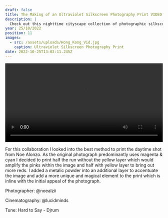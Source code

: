 ```yaml
---
draft: false
title: The Making of an Ultraviolet Silkscreen Photography Print VIDEO | Noe Alonzo - Hong Kong
description: |
  Check out this nighttime cityscape collection of photographic silkscreen prints I made in collaboration with @noealzii.
year: 25/10/2022
position: 11
images:
  - src: /assets/uploads/Hong_Kong_Vid.jpg
    caption: Ultraviolet Silkscreen Photography Print                 
date: 2022-10-25T13:02:11.245Z
---
```


 <!-- Add your local MP4 video -->
  <video width="100%" height="auto" controls>
    <source src="https://velvety-marigold-3d18ba.netlify.app/assets/videos/Noe_Alonzo_Rob_Green_Hong_Kong_Day.mp4" type="video/mp4">
  </video>

For this collaboration I looked into the best method to print the daytime shot from Noe Alonzo. As the original photograph predominantly uses magenta & cyan I decided to print half the run without the yellow layer which would amplify the pinks within the image and half with yellow layer to bring out more reds. I added a metalic powder into an additional layer to accentuate the image and add a more unique and magical element to the print which is inline with the initial appeal of the photograph.

Photographer: @noealzii

Cinematography: @lucidminds

Tune: Hard to Say - Djrum